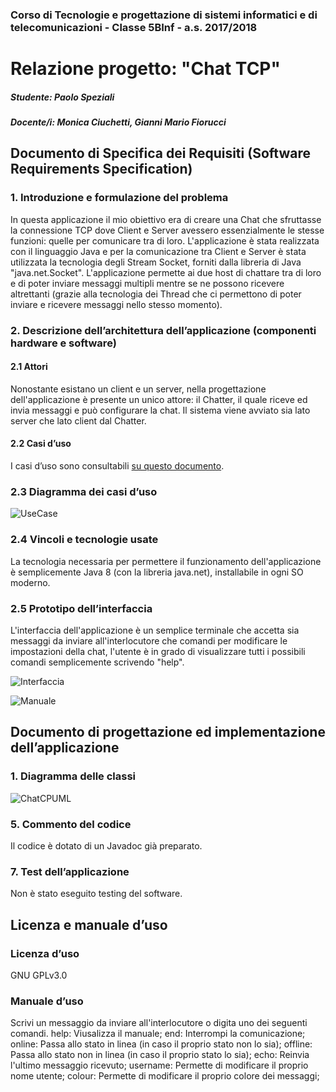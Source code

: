 ### Corso di Tecnologie e progettazione di sistemi informatici e di telecomunicazioni - Classe 5BInf - a.s. 2017/2018

# Relazione progetto: "Chat TCP"
##### Studente: Paolo Speziali
##### Docente/i: Monica Ciuchetti, Gianni Mario Fiorucci

## Documento di Specifica dei Requisiti (Software Requirements Specification)
### 1. Introduzione e formulazione del problema
In questa applicazione il mio obiettivo era di creare una Chat che sfruttasse la connessione TCP dove Client e Server avessero essenzialmente le stesse funzioni: quelle per comunicare tra di loro. L'applicazione è stata realizzata con il linguaggio Java e per la comunicazione tra Client e Server è stata utilizzata la tecnologia degli Stream Socket, forniti dalla libreria di Java "java.net.Socket". L'applicazione permette ai due host di chattare tra di loro e di poter inviare messaggi multipli mentre se ne possono ricevere altrettanti (grazie alla tecnologia dei Thread che ci permettono di poter inviare e ricevere messaggi nello stesso momento).
### 2. Descrizione dell’architettura dell’applicazione (componenti     hardware e software)
#### 2.1 Attori
Nonostante esistano un client e un server, nella progettazione dell'applicazione è presente un unico attore: il Chatter, il quale riceve ed invia messaggi e può configurare la chat. Il sistema viene avviato sia lato server che lato client dal Chatter.
#### 2.2 Casi d’uso
I casi d’uso sono consultabili [su questo documento](https://drive.google.com/open?id=1GGU1up_lbYSlS06jW5Pwf8_hnmFZwYke3NojD43c6Mw).
### 2.3 Diagramma dei casi d’uso
![UseCase](https://i.imgur.com/nImjPKL.png)
### 2.4 Vincoli e tecnologie usate
La tecnologia necessaria per permettere il funzionamento dell'applicazione è semplicemente Java 8 (con la libreria java.net), installabile in ogni SO moderno.
### 2.5 Prototipo dell’interfaccia
L'interfaccia dell'applicazione è un semplice terminale che accetta sia messaggi da inviare all'interlocutore che comandi per modificare le impostazioni della chat, l'utente è in grado di visualizzare tutti i possibili comandi semplicemente scrivendo "help".

![Interfaccia](https://i.imgur.com/RExYZpI.png)

![Manuale](https://i.imgur.com/6XBHUUC.png)

## Documento di progettazione ed implementazione dell’applicazione
### 1. Diagramma delle classi
![ChatCPUML](https://i.imgur.com/coYHpmq.png)
### 5. Commento del codice
Il codice è dotato di un Javadoc già preparato.
### 7. Test dell’applicazione
Non è stato eseguito testing del software.
## Licenza e manuale d’uso
### Licenza d’uso
GNU GPLv3.0
### Manuale d’uso
Scrivi un messaggio da inviare all'interlocutore o digita uno dei seguenti comandi.
help: Viusalizza il manuale;
end: Interrompi la comunicazione;
online: Passa allo stato in linea (in caso il proprio stato non lo sia);
offline: Passa allo stato non in linea (in caso il proprio stato lo sia);
echo: Reinvia l'ultimo messaggio ricevuto;
username: Permette di modificare il proprio nome utente;
colour: Permette di modificare il proprio colore dei messaggi;


